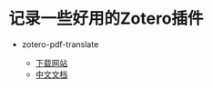 # 记录一些好用的Zotero插件

- zotero-pdf-translate
  
  - [下载网站](https://github.com/windingwind/zotero-pdf-translate)
  - [中文文档](https://zotero.yuque.com/staff-gkhviy/pdf-trans?)


